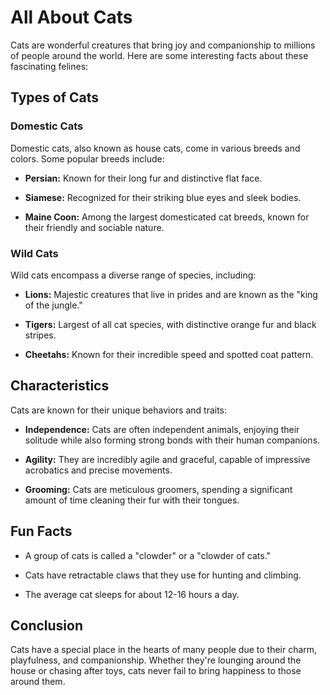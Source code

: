 # All About Cats

Cats are wonderful creatures that bring joy and companionship to millions of people around the world. Here are some interesting facts about these fascinating felines:

## Types of Cats

### Domestic Cats

Domestic cats, also known as house cats, come in various breeds and colors. Some popular breeds include:

- **Persian:** Known for their long fur and distinctive flat face.
- **Siamese:** Recognized for their striking blue eyes and sleek bodies.
- **Maine Coon:** Among the largest domesticated cat breeds, known for their friendly and sociable nature.

### Wild Cats

Wild cats encompass a diverse range of species, including:

- **Lions:** Majestic creatures that live in prides and are known as the "king of the jungle."
- **Tigers:** Largest of all cat species, with distinctive orange fur and black stripes.
- **Cheetahs:** Known for their incredible speed and spotted coat pattern.

## Characteristics

Cats are known for their unique behaviors and traits:

- **Independence:** Cats are often independent animals, enjoying their solitude while also forming strong bonds with their human companions.
- **Agility:** They are incredibly agile and graceful, capable of impressive acrobatics and precise movements.
- **Grooming:** Cats are meticulous groomers, spending a significant amount of time cleaning their fur with their tongues.

## Fun Facts

- A group of cats is called a "clowder" or a "clowder of cats."
- Cats have retractable claws that they use for hunting and climbing.
- The average cat sleeps for about 12-16 hours a day.

## Conclusion

Cats have a special place in the hearts of many people due to their charm, playfulness, and companionship. Whether they're lounging around the house or chasing after toys, cats never fail to bring happiness to those around them.
